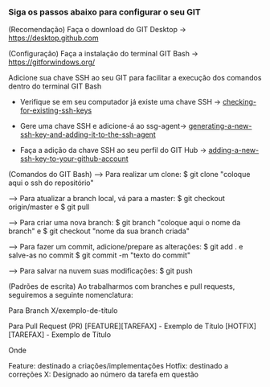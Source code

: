 <h3>Siga os passos abaixo para configurar o seu GIT</h3>

(Recomendação)
Faça o download do GIT Desktop -> <a href="https://desktop.github.com">https://desktop.github.com</a>



(Configuração)
Faça a instalação do terminal GIT Bash -> <a href="https://gitforwindows.org/">https://gitforwindows.org/</a>

Adicione sua chave SSH ao seu GIT para facilitar a execução dos comandos dentro do terminal GIT Bash

- Verifique se em seu computador já existe uma chave SSH -> <a href="https://docs.github.com/pt/authentication/connecting-to-github-with-ssh/checking-for-existing-ssh-keys">checking-for-existing-ssh-keys</a>

- Gere uma chave SSH e adicione-á ao ssg-agent-> <a href="https://docs.github.com/pt/authentication/connecting-to-github-with-ssh/generating-a-new-ssh-key-and-adding-it-to-the-ssh-agent">generating-a-new-ssh-key-and-adding-it-to-the-ssh-agent</a>

- Faça a adição da chave SSH ao seu perfil do GIT Hub -> <a href="https://docs.github.com/pt/authentication/connecting-to-github-with-ssh/adding-a-new-ssh-key-to-your-github-account">adding-a-new-ssh-key-to-your-github-account</a>



(Comandos do GIT Bash)
--> Para realizar um clone:
$ git clone "coloque aqui o ssh do repositório"

--> Para atualizar a branch local, vá para a master:
$ git checkout origin/master
e 
$ git pull


--> Para criar uma nova branch:
$ git branch "coloque aqui o nome da branch"
e
$ git checkout "nome da sua branch criada"


--> Para fazer um commit, adicione/prepare as alterações:
$ git add .
e salve-as no commit
$ git commit -m "texto do commit"


--> Para salvar na nuvem suas modificações:
$ git push



(Padrões de escrita)
Ao trabalharmos com branches e pull requests, seguiremos a seguinte nomenclatura:

Para Branch
     X/exemplo-de-título

Para Pull Request (PR)
     [FEATURE][TAREFAX] - Exemplo de Título
     [HOTFIX][TAREFAX] - Exemplo de Título


Onde 

Feature: destinado a criações/implementações
Hotfix: destinado a correções
X: Designado ao número da tarefa em questão



